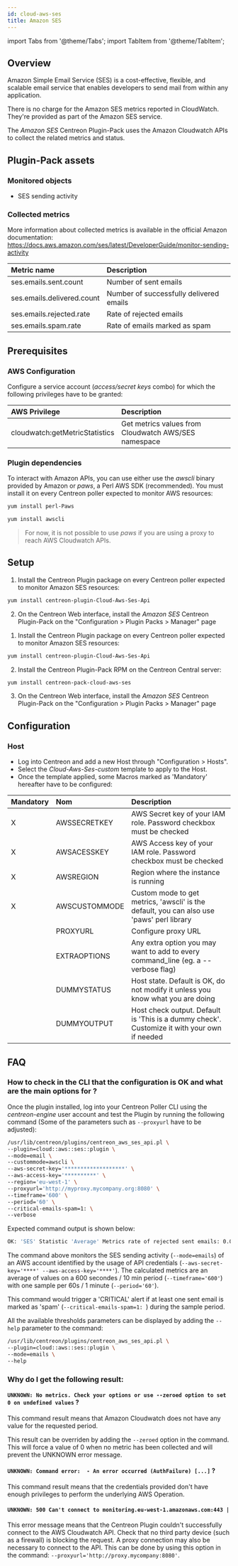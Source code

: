 ```yaml
---
id: cloud-aws-ses
title: Amazon SES
---
```

import Tabs from '@theme/Tabs';
import TabItem from '@theme/TabItem';


## Overview

Amazon Simple Email Service (SES) is a cost-effective, flexible, and scalable
email service that enables developers to send mail from within any application.

There is no charge for the Amazon SES metrics reported in CloudWatch. They're
provided as part of the Amazon SES service.

The *Amazon SES* Centreon Plugin-Pack uses the Amazon Cloudwatch APIs to collect the
related metrics and status.

## Plugin-Pack assets

### Monitored objects

* SES sending activity

### Collected metrics

More information about collected metrics is available in the official Amazon
documentation:
https://docs.aws.amazon.com/ses/latest/DeveloperGuide/monitor-sending-activity

<Tabs groupId="operating-systems">
<TabItem value="SesEmails" label="SesEmails">

| Metric name                | Description                             |
| :------------------------- | :-------------------------------------- |
| ses.emails.sent.count      | Number of sent emails                   |
| ses.emails.delivered.count | Number of successfully delivered emails |
| ses.emails.rejected.rate   | Rate of rejected emails                 |
| ses.emails.spam.rate       | Rate of emails marked as spam           |

</TabItem>
</Tabs>

## Prerequisites

### AWS Configuration

Configure a service account (*access/secret keys* combo) for which the following privileges have to be granted:

| AWS Privilege                  | Description                                          |
| :----------------------------- | :--------------------------------------------------- |
| cloudwatch:getMetricStatistics | Get metrics values from Cloudwatch AWS/SES namespace |

### Plugin dependencies

To interact with Amazon APIs, you can use either use the *awscli* binary
provided by Amazon or *paws*, a Perl AWS SDK (recommended).
You must install it on every Centreon poller expected to monitor AWS resources:

<Tabs groupId="operating-systems">
<TabItem value="perlPawsinstallation" label="perlPawsinstallation">

```bash
yum install perl-Paws
```

</TabItem>
<TabItem value="awscliinstallation" label="awscliinstallation">

```bash
yum install awscli
```

</TabItem>
</Tabs>

> For now, it is not possible to use *paws* if you are using a proxy to reach AWS Cloudwatch APIs.

## Setup

<Tabs groupId="licence-systems">
<TabItem value="online" label="Online License">

1. Install the Centreon Plugin package on every Centreon poller expected to monitor Amazon SES resources:

```bash
yum install centreon-plugin-Cloud-Aws-Ses-Api
```

2. On the Centreon Web interface, install the *Amazon SES* Centreon Plugin-Pack on the "Configuration > Plugin Packs > Manager" page

</TabItem>
<TabItem value="offline" label="Offline License">

1. Install the Centreon Plugin package on every Centreon poller expected to monitor Amazon SES resources:

```bash
yum install centreon-plugin-Cloud-Aws-Ses-Api
```

2. Install the Centreon Plugin-Pack RPM on the Centreon Central server:

```bash
yum install centreon-pack-cloud-aws-ses
```

3. On the Centreon Web interface, install the *Amazon SES* Centreon Plugin-Pack on the "Configuration > Plugin Packs > Manager" page

</TabItem>
</Tabs>

## Configuration

### Host

* Log into Centreon and add a new Host through "Configuration > Hosts".
* Select the *Cloud-Aws-Ses-custom* template to apply to the Host.
* Once the template applied, some Macros marked as 'Mandatory' hereafter have to be configured:

| Mandatory | Nom           | Description                                                                                 |
| :-------- | :------------ | :------------------------------------------------------------------------------------------ |
| X         | AWSSECRETKEY  | AWS Secret key of your IAM role. Password checkbox must be checked                          |
| X         | AWSACESSKEY   | AWS Access key of your IAM role. Password checkbox must be checked                          |
| X         | AWSREGION     | Region where the instance is running                                                        |
| X         | AWSCUSTOMMODE | Custom mode to get metrics, 'awscli' is the default, you can also use 'paws' perl library   |
|           | PROXYURL      | Configure proxy URL                                                                         |
|           | EXTRAOPTIONS  | Any extra option you may want to add to every command\_line (eg. a --verbose flag)          |
|           | DUMMYSTATUS   | Host state. Default is OK, do not modify it unless you know what you are doing              |
|           | DUMMYOUTPUT   | Host check output. Default is 'This is a dummy check'. Customize it with your own if needed |

## FAQ

### How to check in the CLI that the configuration is OK and what are the main options for ?

Once the plugin installed, log into your Centreon Poller CLI using the
*centreon-engine* user account and test the Plugin by running the following
command (Some of the parameters such as ```--proxyurl``` have to be adjusted):

```bash
/usr/lib/centreon/plugins/centreon_aws_ses_api.pl \
--plugin=cloud::aws::ses::plugin \
--mode=email \
--custommode=awscli \
--aws-secret-key='*******************' \
--aws-access-key='**********' \
--region='eu-west-1' \
--proxyurl='http://myproxy.mycompany.org:8080' \
--timeframe='600' \
--period='60' \
--critical-emails-spam=1: \
--verbose
```

Expected command output is shown below:

```bash
OK: 'SES' Statistic 'Average' Metrics rate of rejected sent emails: 0.00, number of emails successfully delivered: 30.00, rate of sent emails marked as spam: 0.00, number of sent emails: 30.00 | 'SES~average#ses.emails.rejected.rate'=0;;;; 'SES~average#ses.emails.delivered.count'=30;;;; 'SES~average#ses.emails.spam.rate'=0;;;; 'SES~average#ses.emails.sent.count'=30;;;;
```

The command above monitors the SES sending activity
(```--mode=emails```) of an AWS account identified by the usage of API
credentials (```--aws-secret-key='****' --aws-access-key='****'```).
The calculated metrics are an average of values on a 600 secondes / 10 min
period (```--timeframe='600'```) with one sample per 60s / 1 minute
(```--period='60'```).

This command would trigger a 'CRITICAL' alert if at least one sent email is
marked as 'spam' (```--critical-emails-spam=1: ```) during the sample period.

All the available thresholds parameters can be displayed by adding the
```--help``` parameter to the command:

```bash
/usr/lib/centreon/plugins/centreon_aws_ses_api.pl \
--plugin=cloud::aws::ses::plugin \
--mode=emails \
--help
```

### Why do I get the following result:

#### ```UNKNOWN: No metrics. Check your options or use --zeroed option to set 0 on undefined values``` ?

This command result means that Amazon Cloudwatch does not have any value for the
requested period.

This result can be overriden by adding the ```--zeroed``` option in the command.
This will force a value of 0 when no metric has been collected and will prevent
the UNKNOWN error message.

#### ```UNKNOWN: Command error:  - An error occurred (AuthFailure) [...]``` ?

This command result means that the credentials provided don't have enough
privileges to perform the underlying AWS Operation.

#### ```UNKNOWN: 500 Can't connect to monitoring.eu-west-1.amazonaws.com:443 |```

This error message means that the Centreon Plugin couldn't successfully connect
to the AWS Cloudwatch API. Check that no third party device (such as a firewall)
is blocking the request. A proxy connection may also be necessary to connect to
the API. This can be done by using this option in the command:
```--proxyurl='http://proxy.mycompany:8080'```.
